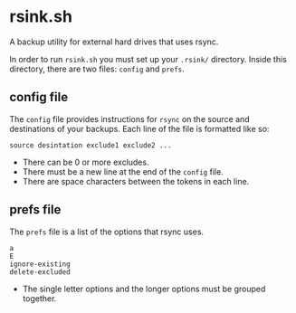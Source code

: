 # rsink.sh

A backup utility for external hard drives that uses rsync.

In order to run `rsink.sh` you must set up your `.rsink/` directory. Inside this directory, there are two files: `config` and `prefs`.

## config file

The `config` file provides instructions for `rsync` on the source and destinations of your backups. Each line of the file is formatted like so:

```
source desintation exclude1 exclude2 ...
```

* There can be 0 or more excludes.
* There must be a new line at the end of the `config` file.
* There are space characters between the tokens in each line.

## prefs file

The `prefs` file is a list of the options that rsync uses.

```
a
E
ignore-existing
delete-excluded
```

* The single letter options and the longer options must be grouped together.